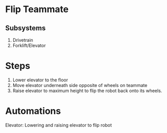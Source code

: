 # Flip Teammate

## Subsystems

1. Drivetrain
1. Forklift/Elevator

# Steps

1. Lower elevator to the floor
1. Move elevator underneath side opposite of wheels on teammate
1. Raise elevator to maximum height to flip the robot back onto its wheels.

# Automations

Elevator: Lowering and raising elevator to flip robot